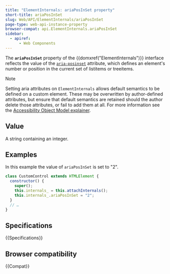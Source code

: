 ```yaml
---
title: "ElementInternals: ariaPosInSet property"
short-title: ariaPosInSet
slug: Web/API/ElementInternals/ariaPosInSet
page-type: web-api-instance-property
browser-compat: api.ElementInternals.ariaPosInSet
sidebar:
  - apiref:
      - Web Components
---
```


The **`ariaPosInSet`** property of the {{domxref("ElementInternals")}} interface reflects the value of the [`aria-posinset`](/en-US/docs/Web/Accessibility/ARIA/Reference/Attributes/aria-posinset) attribute, which defines an element's number or position in the current set of listitems or treeitems.

> [!NOTE]
> Setting aria attributes on `ElementInternals` allows default semantics to be defined on a custom element. These may be overwritten by author-defined attributes, but ensure that default semantics are retained should the author delete those attributes, or fail to add them at all. For more information see the [Accessibility Object Model explainer](https://wicg.github.io/aom/explainer.html#default-semantics-for-custom-elements-via-the-elementinternals-object).

## Value

A string containing an integer.

## Examples

In this example the value of `ariaPosInSet` is set to "2".

```js
class CustomControl extends HTMLElement {
  constructor() {
    super();
    this.internals_ = this.attachInternals();
    this.internals_.ariaPosInSet = "2";
  }
  // …
}
```

## Specifications

{{Specifications}}

## Browser compatibility

{{Compat}}
